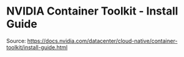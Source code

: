 # NVIDIA Container Toolkit - Install Guide

Source: https://docs.nvidia.com/datacenter/cloud-native/container-toolkit/install-guide.html

